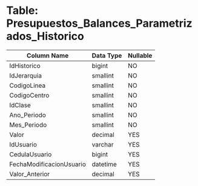 # Table: Presupuestos_Balances_Parametrizados_Historico

| Column Name | Data Type | Nullable |
|-------------|-----------|----------|
| IdHistorico | bigint | NO |
| IdJerarquia | smallint | NO |
| CodigoLinea | smallint | NO |
| CodigoCentro | smallint | NO |
| IdClase | smallint | NO |
| Ano_Periodo | smallint | NO |
| Mes_Periodo | smallint | NO |
| Valor | decimal | YES |
| IdUsuario | varchar | YES |
| CedulaUsuario | bigint | YES |
| FechaModificacionUsuario | datetime | YES |
| Valor_Anterior | decimal | YES |
